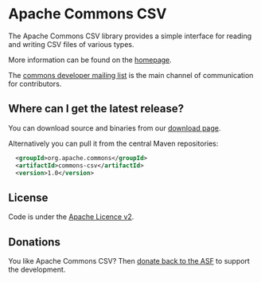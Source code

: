 <!---
 Licensed to the Apache Software Foundation (ASF) under one or more
 contributor license agreements.  See the NOTICE file distributed with
 this work for additional information regarding copyright ownership.
 The ASF licenses this file to You under the Apache License, Version 2.0
 (the "License"); you may not use this file except in compliance with
 the License.  You may obtain a copy of the License at

      http://www.apache.org/licenses/LICENSE-2.0

 Unless required by applicable law or agreed to in writing, software
 distributed under the License is distributed on an "AS IS" BASIS,
 WITHOUT WARRANTIES OR CONDITIONS OF ANY KIND, either express or implied.
 See the License for the specific language governing permissions and
 limitations under the License.
-->
Apache Commons CSV
===================

The Apache Commons CSV library provides a simple interface for reading and writing CSV files of various types.

More information can be found on the [homepage][home].

The [commons developer mailing list][ml] is the main channel of communication for contributors.

Where can I get the latest release?
-----------------------------------
You can download source and binaries from our [download page][download].

Alternatively you can pull it from the central Maven repositories:

```xml
  <groupId>org.apache.commons</groupId>
  <artifactId>commons-csv</artifactId>
  <version>1.0</version>
```

License
-------
Code is under the [Apache Licence v2][license].

Donations
---------
You like Apache Commons CSV? Then [donate back to the ASF][donate] to support the development.

[home]:http://commons.apache.org/csv
[ml]:http://commons.apache.org/csv/mail-lists.html
[download]:http://commons.apache.org/csv/download_csv.cgi
[license]:http://www.apache.org/licenses/LICENSE-2.0.txt
[donate]:http://www.apache.org/foundation/contributing.html
